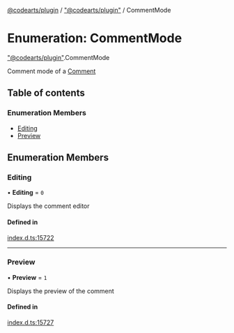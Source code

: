 [@codearts/plugin](../README.md) / ["@codearts/plugin"](../modules/_codearts_plugin_.md) / CommentMode

# Enumeration: CommentMode

["@codearts/plugin"](../modules/_codearts_plugin_.md).CommentMode

Comment mode of a [Comment](../interfaces/codearts_plugin_.Comment.md)

## Table of contents

### Enumeration Members

- [Editing](codearts_plugin_.CommentMode.md#editing)
- [Preview](codearts_plugin_.CommentMode.md#preview)

## Enumeration Members

### Editing

• **Editing** = ``0``

Displays the comment editor

#### Defined in

[index.d.ts:15722](https://github.com/xyz-fish/cloudide-plugin-api/blob/9927cd6/index.d.ts#L15722)

___

### Preview

• **Preview** = ``1``

Displays the preview of the comment

#### Defined in

[index.d.ts:15727](https://github.com/xyz-fish/cloudide-plugin-api/blob/9927cd6/index.d.ts#L15727)
